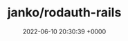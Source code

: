 ---
title: "janko/rodauth-rails"
link: "https://github.com/janko/rodauth-rails"
date: "2022-06-10 20:30:39 +0000"
description: "Rails integration for Rodauth authentication framework"
category: "github"
---